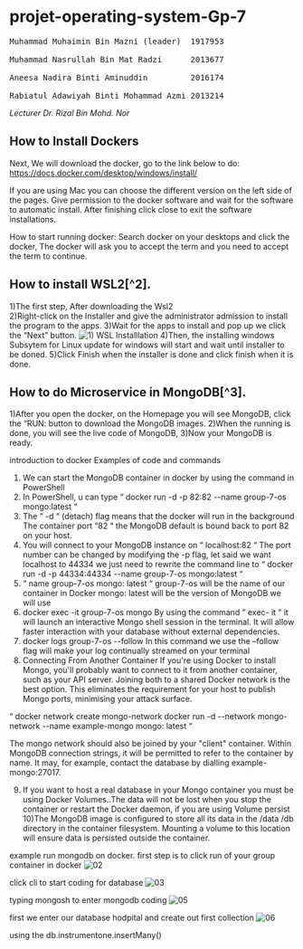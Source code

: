 
# <h1> projet-operating-system-Gp-7 

 
<pre>
Muhammad Muhaimin Bin Mazni (leader)  1917953<br>
Muhammad Nasrullah Bin Mat Radzi      2013677 <br>
Aneesa Nadira Binti Aminuddin         2016174<br>
Rabiatul Adawiyah Binti Mohammad Azmi 2013214
</pre>
 
*Lecturer Dr. Rizal Bin Mohd. Nor*
 

## How to Install Dockers
Next, We will download the docker, go to the link below to do:
https://docs.docker.com/desktop/windows/install/ 

If you are using Mac you can choose the different version on the left side of the pages.
Give permission to the docker software and wait for the software to automatic install. 
After finishing click close to exit the software installations.<br>

How to start running docker:
Search docker on your desktops and click the docker, 
The docker will ask you to accept the term and you need to accept the term to continue.
## How to install WSL2[^2].
 1)The first step, After downloading the Wsl2<br>
 2)Right-click on the Installer and give the administrator admission to install the program to the apps. 
 3)Wait for the apps to install and pop up we click the “Next” button. 
 ![1) WSL Installlation](https://user-images.githubusercontent.com/106076684/173994433-225da72f-8a87-40dc-8669-7ec293fd03b4.png)
 4)Then, the installing windows Subsytem for Linux update for windows will start and wait until installer to be doned.
 5)Click Finish when the installer is done and click finish when it is done.

## How to do Microservice in MongoDB[^3].
 1)After you open the docker, on the Homepage you will see MongoDB, click the “RUN: button to download the MongoDB images.
 2)When the running is done, you will see the live code of MongoDB, 
 3)Now your MongoDB is ready.

 introduction to docker
 Examples of code and commands
1) We can start the MongoDB container in docker by using the command in PowerShell 
2) In PowerShell, u can type 
“ docker run -d -p 82:82 --name group-7-os mongo:latest “
3) The “ -d “ (detach) flag means that the docker will run in the background 
The container port “82 “  the MongoDB default is bound back to port 82 on your host. 
4) You will connect to your MongoDB instance on “ localhost:82 “
  The port number can be changed by modifying the -p flag, let said we want localhost to 44334 we just need to rewrite the command line to 
“ docker run -d -p 44334:44334 --name group-7-os mongo:latest “
5) “ name group-7-os mongo: latest “
group-7-os will be the name of our container in Docker
mongo: latest will be the version of MongoDB we will use 
6) docker exec -it group-7-os mongo 
By using the command “ exec- it “ it will launch an interactive Mongo shell session in the terminal. It will allow faster interaction with your database without external dependencies.
7) docker logs group-7-os --follow
In this command we use the  –follow flag will make your log continually streamed on your terminal 
8) Connecting From Another Container
If you're using Docker to install Mongo, you'll probably want to connect to it from another container, such as your API server. Joining both to a shared Docker network is the best option. This eliminates the requirement for your host to publish Mongo ports, minimising your attack surface.

“ docker network create mongo-network
docker run -d --network mongo-network --name example-mongo mongo: latest “


The mongo network should also be joined by your "client" container. Within MongoDB connection strings, it will be permitted to refer to the container by name. It may, for example, contact the database by dialling example-mongo:27017.


9) If you want to host a real database in your Mongo container you must be using Docker Volumes..The data will not be lost when you stop the container or restart the Docker daemon, if you are using  Volume persist
10)The MongoDB image is configured to store all its data in the /data /db directory in the container filesystem. Mounting a volume to this location will ensure data is persisted outside the container.

 
 
example run mongodb on docker.
 first step is to click run of your group container in docker 
![02](https://user-images.githubusercontent.com/106437465/174428783-5506454e-36d9-4ebc-a979-3ea7f319a535.png)

click cli to start coding for database
 ![03](https://user-images.githubusercontent.com/106437465/174428937-ebb300bb-a558-44dc-a04c-643ad8fcb990.png)
 
 typing mongosh to enter mongodb coding
 ![05](https://user-images.githubusercontent.com/106437465/174429189-f4e29073-d614-4324-a656-337041fbcad3.png)

first we enter our database hodpital and create out first collection 
 ![06](https://user-images.githubusercontent.com/106437465/174429319-c19d53f7-ed53-4875-8b9f-3e3145df2dd5.png)
 
 using the db.instrumentone.insertMany()
 
 

 
